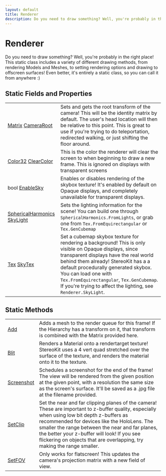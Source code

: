 ```yaml
---
layout: default
title: Renderer
description: Do you need to draw something? Well, you're probably in the right place! This static class includes a variety of different drawing methods, from rendering Models and Meshes, to setting rendering options and drawing to offscreen surfaces! Even better, it's entirely a static class, so you can call it from anywhere .)
---
```

# Renderer

Do you need to draw something? Well, you're probably in the right place!
This static class includes a variety of different drawing methods, from rendering
Models and Meshes, to setting rendering options and drawing to offscreen surfaces!
Even better, it's entirely a static class, so you can call it from anywhere :)




## Static Fields and Properties

|  |  |
|--|--|
|[Matrix]({{site.url}}/Pages/Reference/Matrix.html) [CameraRoot]({{site.url}}/Pages/Reference/Renderer/CameraRoot.html)|Sets and gets the root transform of the camera! This will be the identity matrix by default. The user's head  location will then be relative to this point. This is great to use if you're trying to do teleportation, redirected walking, or just shifting the floor around.|
|[Color32]({{site.url}}/Pages/Reference/Color32.html) [ClearColor]({{site.url}}/Pages/Reference/Renderer/ClearColor.html)|This is the color the renderer will clear the screen to when beginning to draw a new frame. This is ignored on displays with transparent screens|
|bool [EnableSky]({{site.url}}/Pages/Reference/Renderer/EnableSky.html)|Enables or disables rendering of the skybox texture! It's enabled by default on Opaque displays, and completely unavailable for transparent displays.|
|[SphericalHarmonics]({{site.url}}/Pages/Reference/SphericalHarmonics.html) [SkyLight]({{site.url}}/Pages/Reference/Renderer/SkyLight.html)|Sets the lighting information for the scene! You can build one through `SphericalHarmonics.FromLights`, or grab one from `Tex.FromEquirectangular` or `Tex.GenCubemap`|
|[Tex]({{site.url}}/Pages/Reference/Tex.html) [SkyTex]({{site.url}}/Pages/Reference/Renderer/SkyTex.html)|Set a cubemap skybox texture for rendering a background! This is only visible on Opaque displays, since transparent displays have the real world behind them already! StereoKit has a a default procedurally generated skybox. You can load one with `Tex.FromEquirectangular`, `Tex.GenCubemap`. If you're trying to affect the lighting, see `Renderer.SkyLight`.|


## Static Methods

|  |  |
|--|--|
|[Add]({{site.url}}/Pages/Reference/Renderer/Add.html)|Adds a mesh to the render queue for this frame! If the Hierarchy has a transform on it, that transform is combined with the Matrix provided here.|
|[Blit]({{site.url}}/Pages/Reference/Renderer/Blit.html)|Renders a Material onto a rendertarget texture! StereoKit uses a 4 vert quad stretched over the surface of the texture, and renders the material onto it to the texture.|
|[Screenshot]({{site.url}}/Pages/Reference/Renderer/Screenshot.html)|Schedules a screenshot for the end of the frame! The view will be rendered from the given position at the given point, with a resolution the same size as the screen's surface. It'll be saved as a .jpg file at the filename provided.|
|[SetClip]({{site.url}}/Pages/Reference/Renderer/SetClip.html)|Set the near and far clipping planes of the camera! These are important to z-buffer quality, especially when using low bit depth z-buffers as recommended for devices like the HoloLens. The smaller the range between the near and far planes, the better your z-buffer will look! If you see flickering on objects that are overlapping, try making the range smaller.|
|[SetFOV]({{site.url}}/Pages/Reference/Renderer/SetFOV.html)|Only works for flatscreen! This updates the camera's projection matrix with a new field of view.|

